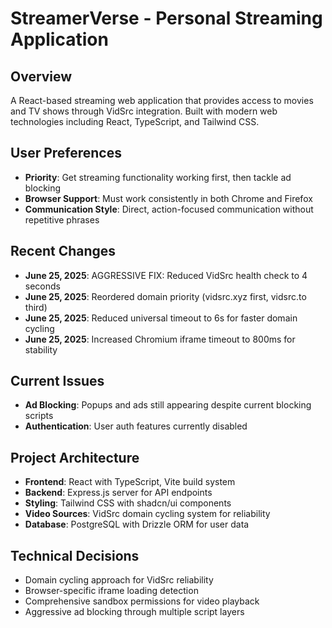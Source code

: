 # StreamerVerse - Personal Streaming Application

## Overview
A React-based streaming web application that provides access to movies and TV shows through VidSrc integration. Built with modern web technologies including React, TypeScript, and Tailwind CSS.

## User Preferences
- **Priority**: Get streaming functionality working first, then tackle ad blocking
- **Browser Support**: Must work consistently in both Chrome and Firefox
- **Communication Style**: Direct, action-focused communication without repetitive phrases

## Recent Changes
- **June 25, 2025**: AGGRESSIVE FIX: Reduced VidSrc health check to 4 seconds
- **June 25, 2025**: Reordered domain priority (vidsrc.xyz first, vidsrc.to third)
- **June 25, 2025**: Reduced universal timeout to 6s for faster domain cycling
- **June 25, 2025**: Increased Chromium iframe timeout to 800ms for stability

## Current Issues
- **Ad Blocking**: Popups and ads still appearing despite current blocking scripts
- **Authentication**: User auth features currently disabled

## Project Architecture
- **Frontend**: React with TypeScript, Vite build system
- **Backend**: Express.js server for API endpoints
- **Styling**: Tailwind CSS with shadcn/ui components
- **Video Sources**: VidSrc domain cycling system for reliability
- **Database**: PostgreSQL with Drizzle ORM for user data

## Technical Decisions
- Domain cycling approach for VidSrc reliability
- Browser-specific iframe loading detection
- Comprehensive sandbox permissions for video playback
- Aggressive ad blocking through multiple script layers